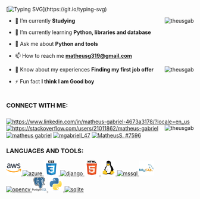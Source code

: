[![Typing SVG](https://readme-typing-svg.herokuapp.com/?color=DDDD&size=35&center=true&vCenter=true&width=1000&lines=Hello,+Welcome!+;I'm+Matheus+Gabriel,+Back-End+Developer.)](https://git.io/typing-svg)

<img widht="200" heigh="200" align="right" src="https://github-readme-stats.vercel.app/api/top-langs?username=theusgab&show_icons=true&locale=en&layout=compact" alt="theusgab">

- 🔭 I’m currently **Studying**

- 🌱 I’m currently learning **Python, libraries and database**

- 💬 Ask me about **Python and tools**

- 📫 How to reach me **matheusg319@gmail.com**
<img align="right" height="138px" src="https://github-readme-stats.vercel.app/api?username=theusgab&show_icons=true&locale=en" alt="theusgab"/>

- 📄 Know about my experiences **Finding my first job offer**

- ⚡ Fun fact **I think I am Good boy** 
<br><br>
<h3 align="left">CONNECT WITH ME:</h3>
<p align="left">
<a href="https://linkedin.com/in/https://www.linkedin.com/in/matheus-gabriel-4673a3178/?locale=en_us" target="blank"><img align="center" src="https://raw.githubusercontent.com/rahuldkjain/github-profile-readme-generator/master/src/images/icons/Social/linked-in-alt.svg" alt="https://www.linkedin.com/in/matheus-gabriel-4673a3178/?locale=en_us" height="30" width="40" /></a>
 <img align="right" height="138px" src="https://github-readme-streak-stats.herokuapp.com/?user=theusgab&" alt="theusgab" />
<a href="https://stackoverflow.com/users/https://stackoverflow.com/users/21011862/matheus-gabriel" target="blank"><img align="center" src="https://raw.githubusercontent.com/rahuldkjain/github-profile-readme-generator/master/src/images/icons/Social/stack-overflow.svg" alt="https://stackoverflow.com/users/21011862/matheus-gabriel" height="30" width="40" /></a>
<a href="https://fb.com/matheus gabriel" target="blank"><img align="center" src="https://raw.githubusercontent.com/rahuldkjain/github-profile-readme-generator/master/src/images/icons/Social/facebook.svg" alt="matheus gabriel" height="30" width="40" /></a>
<a href="https://instagram.com/mgabriell_47" target="blank"><img align="center" src="https://raw.githubusercontent.com/rahuldkjain/github-profile-readme-generator/master/src/images/icons/Social/instagram.svg" alt="mgabriell_47" height="30" width="40" /></a>
<a href="https://discord.gg/MatheusS. #7596" target="blank"><img align="center" src="https://raw.githubusercontent.com/rahuldkjain/github-profile-readme-generator/master/src/images/icons/Social/discord.svg" alt="MatheusS. #7596" height="30" width="40" /></a>
</p>

<h3 align="left">LANGUAGES AND TOOLS:</h3>
<p align="left"> <a href="https://aws.amazon.com" target="_blank" rel="noreferrer"> 
<img src="https://raw.githubusercontent.com/devicons/devicon/master/icons/amazonwebservices/amazonwebservices-original-wordmark.svg" alt="aws" width="40" height="40"/> </a> <a href="https://azure.microsoft.com/en-in/" target="_blank" rel="noreferrer"> 
<img src="https://www.vectorlogo.zone/logos/microsoft_azure/microsoft_azure-icon.svg" alt="azure" width="40" height="40"/> </a> <a href="https://www.w3schools.com/css/" target="_blank" rel="noreferrer"> <img src="https://raw.githubusercontent.com/devicons/devicon/master/icons/css3/css3-original-wordmark.svg" alt="css3" width="40" height="40"/> </a> <a href="https://www.djangoproject.com/" target="_blank" rel="noreferrer"> <img src="https://cdn.worldvectorlogo.com/logos/django.svg" alt="django" width="40" height="40"/> </a> <a href="https://www.w3.org/html/" target="_blank" rel="noreferrer"> <img src="https://raw.githubusercontent.com/devicons/devicon/master/icons/html5/html5-original-wordmark.svg" alt="html5" width="40" height="40"/> </a> <a href="https://www.linux.org/" target="_blank" rel="noreferrer"> <img src="https://raw.githubusercontent.com/devicons/devicon/master/icons/linux/linux-original.svg" alt="linux" width="40" height="40"/> </a> <a href="https://www.microsoft.com/en-us/sql-server" target="_blank" rel="noreferrer"> <img src="https://www.svgrepo.com/show/303229/microsoft-sql-server-logo.svg" alt="mssql" width="40" height="40"/> </a> <a href="https://www.mysql.com/" target="_blank" rel="noreferrer"> <img src="https://raw.githubusercontent.com/devicons/devicon/master/icons/mysql/mysql-original-wordmark.svg" alt="mysql" width="40" height="40"/> </a> <a href="https://opencv.org/" target="_blank" rel="noreferrer"> <img src="https://www.vectorlogo.zone/logos/opencv/opencv-icon.svg" alt="opencv" width="40" height="40"/> </a> <a href="https://www.postgresql.org" target="_blank" rel="noreferrer"> <img src="https://raw.githubusercontent.com/devicons/devicon/master/icons/postgresql/postgresql-original-wordmark.svg" alt="postgresql" width="40" height="40"/> </a> <a href="https://www.python.org" target="_blank" rel="noreferrer"> <img src="https://raw.githubusercontent.com/devicons/devicon/master/icons/python/python-original.svg" alt="python" width="40" height="40"/> </a> <a href="https://www.sqlite.org/" target="_blank" rel="noreferrer"> <img src="https://www.vectorlogo.zone/logos/sqlite/sqlite-icon.svg" alt="sqlite" width="40" height="40"/> </a> </p> &nbsp; &nbsp; &nbsp; &nbsp; &nbsp;



